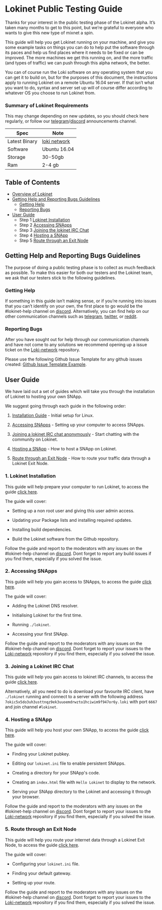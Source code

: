 # Lokinet Public Testing Guide

Thanks for your interest in the public testing phase of the Lokinet alpha. It’s taken many months to get to this point, but we’re grateful to everyone who wants to give this new type of mixnet a spin.

This guide will help you get Lokinet running on your machine, and give you some example tasks on things you can do to help put the software through its paces and help us find places where it needs to be fixed or can be improved. The more machines we get this running on, and the more traffic (and types of traffic) we can push through this alpha network, the better.

You can of course run the Loki software on any operating system that you can get it to build on, but for the purposes of this document, the instructions apply to running Lokinet on a remote Ubuntu 16.04 server. If that isn’t what you want to do, syntax and server set up will of course differ according to whatever OS you choose to run Lokinet from.

### Summary of Lokinet Requirements

This may change depending on new updates, so you should check here regularly, or follow our [telegram](https://t.me/LokiCommunity)/[discord](https://discord.gg/67GXfD6) announcements channel. 

|Spec|Note|
|---|---|
|Latest Binary|[loki network](https://github.com/loki-project/loki-network/releases/latest)|
|Software| Ubuntu 16.04|
|Storage | 30-50gb|
|Ram | 2-4 gb|


## Table of Contents
- [Overview of Lokinet](#Overview)
- [Getting Help and Reporting Bugs Guidelines](#getting-help-and-reporting-bugs-guidelines)
	- [Getting Help](#getting-help)
	- [Reporting Bugs](#reporting-bugs)
- [User Guide](#user-guide)
	- Step 1 [Lokinet Installation](#1-lokinet-installation)
	- Step 2 [Accessing SNApps](#2-accessing-snapps)
	- Step 3 [Joining the lokinet IRC Chat](#3-joining-a-lokinet-irc-chat)
	- Step 4 [Hosting a SNApp](#4-hosting-a-snapp)
	- Step 5 [Route through an Exit Node](#5-route-through-an-exit-node)

## Getting Help and Reporting Bugs Guidelines

The purpose of doing a public testing phase is to collect as much feedback as possible. To make this easier for both our testers and the Lokinet team, we ask that our testers stick to the following guidelines.

### Getting Help

If something in this guide isn’t making sense, or if you’re running into issues that you can’t identify on your own, the first place to go would be the #lokinet-help channel on [discord](https://discord.gg/67GXfD6). Alternatively, you can find help on our other communication channels such as [telegram](https://t.me/LokiCommunity), [twitter](https://twitter.com/loki_project), or [reddit](https://www.reddit.com/r/LokiProject/).


### Reporting Bugs

After you have sought out for help through our communication channels and have not come to any solutions we recommend opening up a issue ticket on the [Loki-network](https://github.com/loki-project/loki-network/issues) repository.

Please use the following Github Issue Template for any github issues created: [Github Issue Template Example](../../../Contributing/Issue_Template/).

## User Guide

We have laid out a set of guides which will take you through the installation of Lokinet to hosting your own SNApp.

We suggest going through each guide in the following order:

1. [Installation Guide](../../Lokinet/Guides/Install.md) - Initial setup for Linux.

2. [Accessing SNApps](../../Lokinet/Guides/AccessingSNApps.md) - Setting up your computer to access SNApps.

3. [Joining a lokinet IRC chat anonymously](../Guides/LokinetIRC.md) - Start chatting with the community on Lokinet.

4. [Hosting a SNApp](../../Lokinet/Guides/HostingSNApps.md) - How to host a SNApp on Lokinet.

5. [Route through an Exit Node](../../Lokinet/Guides/RouteThroughExitNode.md) - How to route your traffic data through a Lokinet Exit Node.

### 1. Lokinet Installation

This guide will help prepare your computer to run Lokinet, to access the guide [click here](../Guides/Install.md).

The guide will cover:

- Setting up a non root user and giving this user admin access.

- Updating your Package lists and installing required updates.

- Installing build dependencies.

- Build the Lokinet software from the Github repository.

Follow the guide and report to the moderators with any issues on the #lokinet-help channel on [discord](https://discord.gg/67GXfD6). Dont forget to report any build issues if you find them, especially if you solved the issue.

### 2. Accessing SNApps

This guide will help you gain access to SNApps, to access the guide [click here](../Guides/AccessingSNApps.md).

The guide will cover:

- Adding the Lokinet DNS resolver.

- Initialising Lokinet for the first time.

- Running `./lokinet`.

- Accessing your first SNApp.

Follow the guide and report to the moderators with any issues on the #lokinet-help channel on [discord](https://discord.gg/67GXfD6). Dont forget to report your issues to the [Loki-network](https://github.com/loki-project/loki-network/issues) repository if you find them, especially if you solved the issue.

### 3. Joining a Lokinet IRC Chat
This guide will help you gain access to lokinet IRC channels, to access the guide [click here](../Guides/LokinetIRC.md).

Alternatively, all you need to do is download your favourite IRC client, have `./lokinet` running and connect to a server with the following address `7okic5x5do3uh3usttnqz9ek3uuoemdrwzto1hciwim9f947or6y.loki` with port `6667` and join channel `#lokinet`. 

### 4. Hosting a SNApp

This guide will help you host your own SNApp, to access the guide [click here](../Guides/HostingSNApps.md).

The guide will cover:

- Finding your Lokinet pubkey.

- Editing our `lokinet.ini` file to enable persistent SNApps.

- Creating a directory for your SNApp's code.

- Creating an `index.html` file with `Hello Lokinet` to display to the network.

- Serving your SNApp directory to the Lokinet and accessing it through your browser.

Follow the guide and report to the moderators with any issues on the #lokinet-help channel on [discord](https://discord.gg/67GXfD6). Dont forget to report your issues to the [Loki-network](https://github.com/loki-project/loki-network/issues) repository if you find them, especially if you solved the issue.

### 5. Route through an Exit Node

This guide will help you route your internet data through a Lokinet Exit Node, to access the guide [click here](../Guides/RouteThroughExitNode.md).

The guide will cover:

- Configuring your `lokinet.ini` file.

- Finding your default gateway.

- Setting up your route.

Follow the guide and report to the moderators with any issues on the #lokinet-help channel on [discord](https://discord.gg/67GXfD6). Dont forget to report your issues to the [Loki-network](https://github.com/loki-project/loki-network/issues) repository if you find them, especially if you solved the issue.
